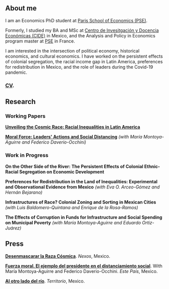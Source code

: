 ## About me

I am an Economics PhD student at [Paris School of Economics (PSE)](https://www.parisschoolofeconomics.eu/en/).

Formerly, I studied my BA and MSc at [Centro de Invesitgación y Docencia Económicas (CIDE)](https://www.cide.edu/de/) in Mexico, and the Analysis and Policy in Economics program master at [PSE](https://www.parisschoolofeconomics.eu/en/teaching/masters-program/ape-analysis-policy-in-economics/) in France.

I am interested in the intersection of political economy, historical economics, and cultural economics. 
I have worked on the persistent effects of colonial segregation, the racial income gap in Latin America, preferences for redistribution in Mexico, and the role of leaders during the Covid-19 pandemic.

### [CV](https://www.dropbox.com/s/993p8rkj2pdeid8/Woo-Mora%20CV.pdf?dl=0).

## Research

### Working Papers

**[Unveiling the Cosmic Race: Racial Inequalities in Latin America](https://papers.ssrn.com/sol3/papers.cfm?abstract_id=3870741)**

**[Moral Force: Leaders' Actions and Social Distancing](https://papers.ssrn.com/sol3/papers.cfm?abstract_id=3678980)** *(with María Montoya-Aguirre and Federico Daverio-Occhini)*

### Work in Progress

**On the Other Side of the River: The Persistent Effects of Colonial Ethnic-Racial Segregation on Economic Development**

**Preferences for Redistribution in the Land of Inequalities: Experimental and Observational Evidence from Mexico** *(with Eva O. Arceo-Gómez and Hernán Bejarano)*

**Infrastructures of Race? Colonial Zoning and Sorting in Mexican Cities** *(with Luis Baldomero-Quintana and Enrique de la Rosa-Ramos)*

**The Effects of Corruption in Funds for Infrastructure and Social Spending on Municipal Poverty** *(with María Montoya-Aguirre and Eduardo Ortiz-Juárez)*

## Press

**[Desenmascarar la Raza Cósmica](https://economia.nexos.com.mx/desenmascarar-la-raza-cosmica/)**. *Nexos*, Mexico.

**[Fuerza moral. El ejemplo del presidente en el distanciamiento social](https://estepais.com/tendencias_y_opiniones/fuerza-moral-el-ejemplo-del-presidente-en-el-distanciamiento-social/)**. With María Montoya-Aguirre and Federico Daverio-Occhini. *Este País*, Mexico.

**[Al otro lado del río](https://www.territorio.mx/al-otro-lado-del-rio/)**. *Territorio*, Mexico.
